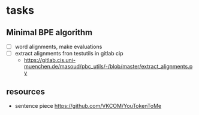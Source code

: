 # tasks

## Minimal BPE algorithm

* [ ] word alignments, make evaluations
* [ ] extract alignments fron testutils in gitlab cip
  * <https://gitlab.cis.uni-muenchen.de/masoud/pbc_utils/-/blob/master/extract_alignments.py>

## resources

* sentence piece <https://github.com/VKCOM/YouTokenToMe>
